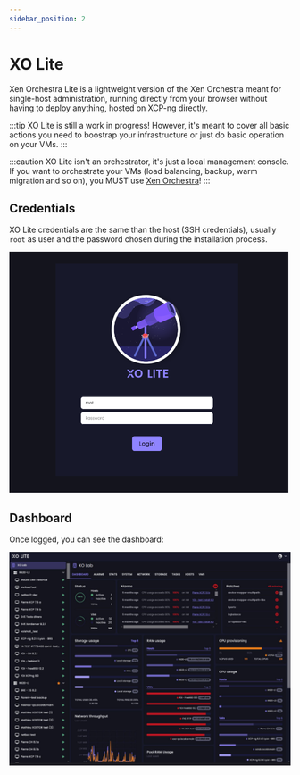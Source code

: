 ```yaml
---
sidebar_position: 2
---
```


# XO Lite

Xen Orchestra Lite is a lightweight version of the Xen Orchestra meant for single-host administration, running directly from your browser without having to deploy anything, hosted on XCP-ng directly.

:::tip
XO Lite is still a work in progress! However, it's meant to cover all basic actions you need to boostrap your infrastructure or just do basic operation on your VMs.
:::

:::caution
XO Lite isn't an orchestrator, it's just a local management console. If you want to orchestrate your VMs (load balancing, backup, warm migration and so on), you MUST use [Xen Orchestra](../manage-at-scale/xo-web-ui.md)!
:::

## Credentials

XO Lite credentials are the same than the host (SSH credentials), usually `root` as user and the password chosen during the installation process.

![](../../../static/img/xolitelogin.png)

## Dashboard

Once logged, you can see the dashboard:

![](../../../assets/img/xolite.jpg)